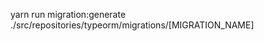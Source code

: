 <!-- Generate mihration files -->

yarn run migration:generate ./src/repositories/typeorm/migrations/[MIGRATION_NAME]
